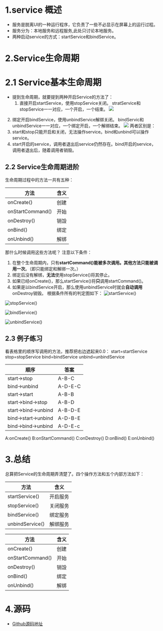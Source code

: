 # 1.service 概述

* 服务是脱离UI的一种运行程序，它负责了一些不必显示在屏幕上的运行过程。
* 服务分为：本地服务和远程服务,此处只讨论本地服务。
* 两种启动service的方式：startService和bindService。

# 2.Service生命周期
# 2.1 Service基本生命周期

* 提到生命周期，就要提到两种开启Service的方法了：
  1. 直接开启startService，使用stopService关闭。
stratService和stopService一一对应，一个开启，一个结束。
![](http://upload-images.jianshu.io/upload_images/1441907-3dbf045663fb54a5.png?imageMogr2/auto-orient/strip%7CimageView2/2/w/1240)
 2. 绑定开启bindService，使用unbindService解绑关闭。
bindServic和unbindService一一对应，一个绑定开启，一个解绑结束。
      ![](http://upload-images.jianshu.io/upload_images/1441907-08f50068b747b98d.png?imageMogr2/auto-orient/strip%7CimageView2/2/w/1240)
两者区别是：
   1. start和stop只能开启和关闭，无法操作service。bind和unbind可以操作service。
   2. start开启的service，调用者退出后service仍然存在。bind开启的service，调用者退出后，随着调用者销毁。



## 2.2 Service生命周期进阶
生命周期过程中的方法一共有五种：

|方法|含义|
|-|-|
|onCreate()|创建|
|onStartCommand()|开始|
|onDestroy()|销毁|
|onBind()|绑定|
|onUnbind()|解绑|

那什么时候调用这些方法呢？
注意以下条件：

1. 在整个生命周期内，只有**startCommand()**能被多次调用。其他方法只能被调用**一次**。（即只能绑定和解绑一次。）
2. 绑定后没有解绑，**无法**使用stopService()将其停止。
3. 如果已经onCreate()，那么startService()将**只**调用startCommand()。
4. 如果是以bindService开启，那么使用unbindService时就会**自动调用**onDestroy销毁。
根据条件所有的判定图如下：
![startService()](http://upload-images.jianshu.io/upload_images/1441907-57a878f709761676.png?imageMogr2/auto-orient/strip%7CimageView2/2/w/1240)

![stopService()](http://upload-images.jianshu.io/upload_images/1441907-035ceb14cc7e2be5.png?imageMogr2/auto-orient/strip%7CimageView2/2/w/1240)



![bindService()](http://upload-images.jianshu.io/upload_images/2051806-b84e5d361618abd5.gif?imageMogr2/auto-orient/strip)



![unbindService()](http://upload-images.jianshu.io/upload_images/1441907-2fad9e8ecb3a6cfa.png?imageMogr2/auto-orient/strip%7CimageView2/2/w/1240)

## 2.3 例子练习
看表格里的顺序写调用的方法，推荐把右边遮起来0.0：
start=startService
stop=stopService
bind=bindService
unbind=unbindService

|顺序|答案|
|-|-|
|start->stop|A-B-C|
|bind->unbind|A-D-E-C|
|start->start|A-B-B|
|start->bind->stop|A-B-D|
|start->bind->unbind|A-B-D-E|
|bind->start->unbind|A-D-B-E|
|bind->bind->unbind|A-D-E-c|

A:onCreate()
B:onStartCommand()
C:onDestroy()
D:onBind()
E:onUnbind()
# 3.总结
总算把Service的生命周期弄清楚了。四个操作方法和五个内部方法如下：

|方法|含义|
|-|-|
|startService()|开启服务|
|stopService()|关闭服务|
|bindService()|绑定服务|
|unbindService()|解绑服务|

|方法|含义|
|-|-|
|onCreate()|创建|
|onStartCommand()|开始|
|onDestroy()|销毁|
|onBind()|绑定|
|onUnbind()|解绑|

# 4.源码
* [Github源码地址](https://github.com/breakingsword/Android-Primary-Road)
